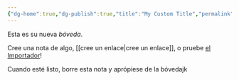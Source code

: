 ```yaml
---
{"dg-home":true,"dg-publish":true,"title":"My Custom Title","permalink":"/bienvenido/","tags":["gardenEntry"],"dgPassFrontmatter":true}
---
```





Esta es su nueva *bóveda*.

Cree una nota de algo, [[cree un enlace\|cree un enlace]], o pruebe [el Importador](https://help.obsidian.md/Plugins/Importer)!

Cuando esté listo, borre esta nota y aprópiese de la bóvedajk